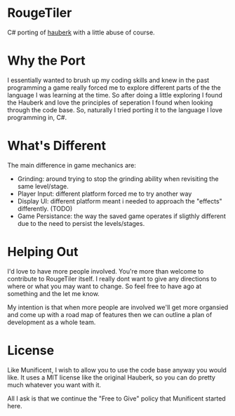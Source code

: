 # RougeTiler
C# porting of [hauberk](https://github.com/munificent/hauberk) with a little abuse of course.
# Why the Port
I essentially wanted to brush up my coding skills and knew in the past programming a game really forced me to explore different parts of the the language I was learning at the time. So after doing a little exploring I found the Hauberk and love the principles of seperation I found when looking through the code base. So, naturally I tried porting it to the language I love programming in, C#.
# What's Different
The main difference in game mechanics are:
  - Grinding: around trying to stop the grinding ability when revisiting the same level/stage.
  - Player Input: different platform forced me to try another way
  - Display UI: different platform meant i needed to approach the "effects" differently. (TODO)
  - Game Persistance: the way the saved game operates if sligthly different due to the need to persist the levels/stages.
 
# Helping Out
I'd love to have more people involved. You're more than welcome to contribute to RougeTiler itself. 
I really dont want to give any directions to where or what you may want to change. So feel free to have ago at something and the let me know.

My intention is that when more people are involved we'll get more organsied and come up with a road map of features then we can outline a plan of development as a whole team.

# License
Like Munificent, I wish to allow you to use the code base anyway you would like. It uses a MIT license like the original Hauberk, so you can do pretty much whatever you want with it.

All I ask is that we continue the "Free to Give" policy that Munificent started here.

